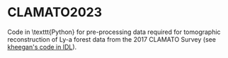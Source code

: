 # CLAMATO2023

Code in \texttt{Python} for pre-processing data required for tomographic reconstruction of Ly-a forest data from the 2017 CLAMATO Survey (see [kheegan's code in IDL](https://github.com/kheegan/CLAMATO2017)).
